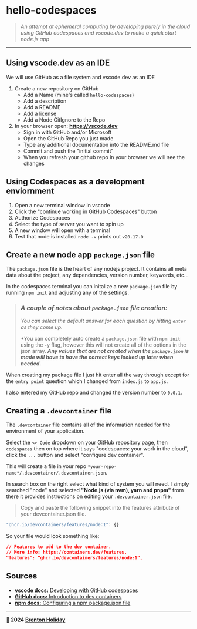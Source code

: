 # hello-codespaces

> *An attempt at ephemeral computing by developing purely in the cloud using GitHub codespaces and vscode.dev to make a quick start node.js app*

---

## Using vscode.dev as an IDE

We will use GitHub as a file system and vscode.dev as an IDE

1. Create a new repository on GitHub
    - Add a Name (mine's called `hello-codespaces`)
    - Add a description
    - Add a README
    - Add a license
    - Add a Node GitIgnore to the Repo
2. In your browser open: **<https://vscode.dev>**
    - Sign in with GitHub and/or Microsoft
    - Open the GitHub Repo you just made
    - Type any additional documentation into the README.md file
    - Commit and push the "initial commit"
    - When you refresh your github repo in your browser we will see the changes

## Using Codespaces as a development enviornment

1. Open a new terminal window in vscode
2. Click the "continue working in GitHub Codespaces" button
3. Authorize Codespaces
4. Select the type of server you want to spin up
5. A new window will open with a terminal
6. Test that node is installed `node -v` prints out `v20.17.0`

## Create a new node app `package.json` file

The `package.json` file is the heart of any nodejs project. It contains all meta data about the project, any dependencies, version number, keywords, etc...

In the codespaces terminal you can initalize a new `package.json` file by running `npm init` and adjusting any of the settings.

> ### *A couple of notes about `package.json` file creation:*
>
> *You can select the default answer for each question by hitting `enter` as they come up.*
>
> *You can completely auto create a `package.json` file with  `npm init` using the `-y` flag, however this will not create all of the options in the json array. ***Any values that are not created when the `package.json` is made will have to have the correct keys looked up later when needed.***

When creating my package file I just hit enter all the way through except for the `entry point` question which I changed from `index.js` to `app.js`.

I also entered my GitHub repo and changed the version number to `0.0.1`.

## Creating a `.devcontainer` file

The `.devcontainer` file contains all of the information needed for the environment of your application.

Select the `<> Code` dropdown on your GitHub repository page, then `codespaces` then on top where it says "codespaces: your work in the cloud", click the `...` button and select "configure dev container".  

This will create a file in your repo `*your-repo-name*/.devcontainer/.devcontainer.json`.

In search box on the right select what kind of system you will need. I simply searched "node" and selected **"Node.js (via nvm), yarn and pnpm"** from there it provides instructions on editing your `.devcontainer.json` file.

> Copy and paste the following snippet into the features attribute of your devcontainer.json file.

```bash
"ghcr.io/devcontainers/features/node:1": {}
```

So your file would look something like:

```json
// Features to add to the dev container.
// More info: https://containers.dev/features.
"features": "ghcr.io/devcontainers/features/node:1",
```

## Sources

- [**vscode docs:** Developing with GitHub codespaces](https://code.visualstudio.com/docs/remote/codespaces)
- [**GitHub docs:** Introduction to dev containers](https://docs.github.com/en/codespaces/setting-up-your-project-for-codespaces/adding-a-dev-container-configuration/introduction-to-dev-containers)
- [**npm docs:** Configuring a npm package.json file](https://docs.npmjs.com/cli/v10/configuring-npm/package-json)

---

**🤍 2024 [Brenton Holiday](https://8rents.github.io)**
